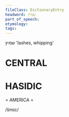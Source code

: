 ```yaml
---
fileClass: DictionaryEntry
headword: שמיץ
part_of_speech: 
etymology: 
tags: 
---
```

שמיץ
'lashes, whipping'

CENTRAL
========

HASIDIC
=======
= AMERICA = 

/šmɪc/